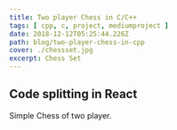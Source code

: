 ```yaml
---
title: Two player Chess in C/C++
tags: [ cpp, c, project, mediumproject ]
date: 2018-12-12T05:25:44.226Z
path: blog/two-player-chess-in-cpp
cover: ./chessset.jpg
excerpt: Chess Set
---
```


## Code splitting in React

Simple Chess of two player.
